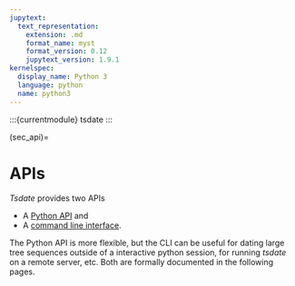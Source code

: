 ```yaml
---
jupytext:
  text_representation:
    extension: .md
    format_name: myst
    format_version: 0.12
    jupytext_version: 1.9.1
kernelspec:
  display_name: Python 3
  language: python
  name: python3
---
```


:::{currentmodule} tsdate
:::

(sec_api)=

# APIs

_Tsdate_ provides two APIs

* A [Python API](sec_python_api) and
* A [command line interface](sec_cli).

The Python API is more flexible, but the CLI can be useful for dating
large tree sequences outside of a interactive python session, for running _tsdate_ on a
remote server, etc. Both are formally documented in the following pages.

